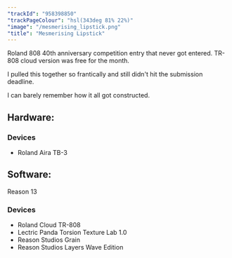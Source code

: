 ```yaml
---
"trackId": "958398850"
"trackPageColour": "hsl(343deg 81% 22%)"
"image": "/mesmerising_lipstick.png"
"title": "Mesmerising Lipstick"
---
```


Roland 808 40th anniversary competition entry that never got entered.
TR-808 cloud version was free for the month.

I pulled this together so frantically and still didn't hit the submission deadline.

I can barely remember how it all got constructed.

## Hardware:

### Devices
- Roland Aira TB-3

## Software:
 Reason 13

### Devices
- Roland Cloud TR-808
- Lectric Panda Torsion Texture Lab 1.0
- Reason Studios Grain
- Reason Studios Layers Wave Edition
